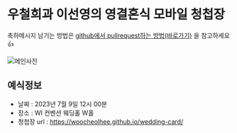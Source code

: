# 우철희과 이선영의 영결혼식 모바일 청첩장


축하메시지 남기는 방법은 [github에서 pullrequest하는 방법(바로가기)](https://wayhome25.github.io/git/2017/07/08/git-first-pull-request-story/) 을 참고하세요 👍

![메인사진](https://github.com/woocheolhee/wedding-card/raw/master/docs/images/pic2.jpg)

## 예식정보

* 날짜 : 2023년 7월 9일 12시 00분
* 장소 : WI 컨벤션 웨딩홀 W홀
* 청첩장 url : https://woocheolhee.github.io/wedding-card/
